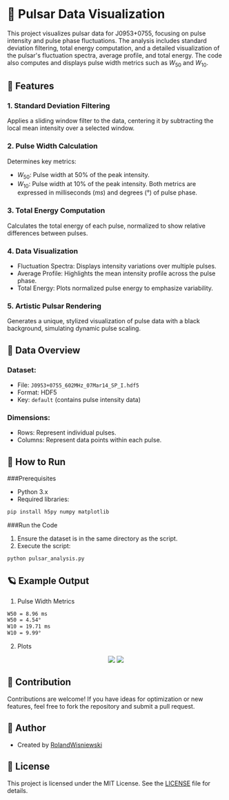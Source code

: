 # 🌌 Pulsar Data Visualization

This project visualizes pulsar data for J0953+0755, focusing on pulse intensity and pulse phase fluctuations. The analysis includes standard deviation filtering, total energy computation, and a detailed visualization of the pulsar's fluctuation spectra, average profile, and total energy. The code also computes and displays pulse width metrics such as $W_{50}$ and $W_{10}$.

## 🌟 Features

### 1. Standard Deviation Filtering
Applies a sliding window filter to the data, centering it by subtracting the local mean intensity over a selected window.

### 2. Pulse Width Calculation
Determines key metrics:
* $W_{50}$: Pulse width at 50% of the peak intensity.
* $W_{10}$: Pulse width at 10% of the peak intensity.
Both metrics are expressed in milliseconds ($ms$) and degrees (°) of pulse phase.

### 3. Total Energy Computation
Calculates the total energy of each pulse, normalized to show relative differences between pulses.

### 4. Data Visualization
* Fluctuation Spectra: Displays intensity variations over multiple pulses.
* Average Profile: Highlights the mean intensity profile across the pulse phase.
* Total Energy: Plots normalized pulse energy to emphasize variability.

### 5. Artistic Pulsar Rendering
Generates a unique, stylized visualization of pulse data with a black background, simulating dynamic pulse scaling.

## 📁 Data Overview

### Dataset:
* File: `J0953+0755_602MHz_07Mar14_SP_I.hdf5`
* Format: HDF5
* Key: `default` (contains pulse intensity data)

### Dimensions:
* Rows: Represent individual pulses.
* Columns: Represent data points within each pulse.

## 🔧 How to Run

###Prerequisites
* Python 3.x
* Required libraries:
```bash
pip install h5py numpy matplotlib
```

###Run the Code
1. Ensure the dataset is in the same directory as the script.
2. Execute the script:
```bash
python pulsar_analysis.py
```

## 🪐 Example Output

1. Pulse Width Metrics
```bash
W50 = 8.96 ms
W50 = 4.54°
W10 = 19.71 ms
W10 = 9.99°
```
2. Plots

<p align="center">
 <img src="https://github.com/user-attachments/assets/5ce3de23-eb20-48a4-9cbd-24f609cb814f">
 <img src="https://github.com/user-attachments/assets/a55755c8-2fcb-4e3d-b585-8d1aa4119414">
</p>

## 🤝 Contribution

Contributions are welcome! If you have ideas for optimization or new features, feel free to fork the repository and submit a pull request.

## 👤 Author
* Created by [RolandWisniewski](https://github.com/RolandWisniewski)

## 📜 License
This project is licensed under the MIT License. See the [LICENSE](LICENSE) file for details.
